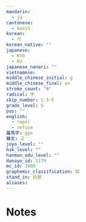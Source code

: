 ```yaml
---
mandarin:
  - jù
cantonese:
  - keoi5
korean:
  - 거
korean_native: ""
japanese:
  - KYO
  - KU
japanese_nanori: ""
vietnamese:
middle_chinese_initial: g
middle_chinese_final: ɨʌ
stroke_count: "8"
radical: 手
skip_number: 1-3-5
grade_level: 5
pos: ""
english:
  - repel
  - refuse
羅馬字: gyo
韓文: 교
joyo_level: ""
hsk_level: ""
hanmun_edu_level: ""
danayo_id: 5179
mc_id: 1809
graphemic_classification: 巨
stand_in: 抗拒
aliases:
---
```


# Notes
